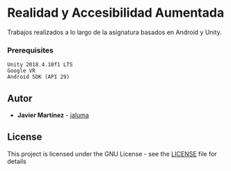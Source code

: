 # Realidad y Accesibilidad Aumentada
Trabajos realizados a lo largo de la asignatura basados en Android y Unity.

### Prerequisites
```
Unity 2018.4.10f1 LTS
Google VR
Android SDK (API 29)
```

## Autor

* **Javier Martínez** - [jaluma](https://github.com/jaluma)

## License

This project is licensed under the GNU License - see the [LICENSE](LICENSE) file for details